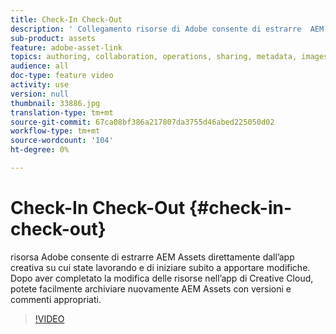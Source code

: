 ```yaml
---
title: Check-In Check-Out
description: ' Collegamento risorse di Adobe consente di estrarre  AEM Assets direttamente dall’app creativa su cui state lavorando e di iniziare subito a apportare modifiche. Dopo aver completato la modifica delle risorse nell’app di Creative Cloud, potete facilmente archiviare nuovamente  AEM Assets con versioni e commenti appropriati.'
sub-product: assets
feature: adobe-asset-link
topics: authoring, collaboration, operations, sharing, metadata, images, operations
audience: all
doc-type: feature video
activity: use
version: null
thumbnail: 33886.jpg
translation-type: tm+mt
source-git-commit: 67ca08bf386a217807da3755d46abed225050d02
workflow-type: tm+mt
source-wordcount: '104'
ht-degree: 0%

---
```



# Check-In Check-Out {#check-in-check-out}

 risorsa Adobe consente di estrarre  AEM Assets direttamente dall’app creativa su cui state lavorando e di iniziare subito a apportare modifiche. Dopo aver completato la modifica delle risorse nell’app di Creative Cloud, potete facilmente archiviare nuovamente  AEM Assets con versioni e commenti appropriati.

>[!VIDEO](https://video.tv.adobe.com/v/33886/?quality=12)
